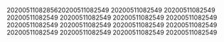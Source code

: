 2020051108285620200511082549
20200511082549
20200511082549
20200511082549
20200511082549
20200511082549
20200511082549
20200511082549
20200511082549
20200511082549
20200511082549
20200511082549
20200511082549
20200511082549
20200511082549
